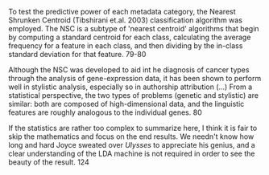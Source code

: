 To test the predictive power of each metadata category, the Nearest Shrunken Centroid (Tibshirani et.al. 2003) classification algorithm was employed. The NSC is a subtype of 'nearest centroid' algorithms that begin by computing a standard centroid for each class, calculating the average frequency for a feature in each class, and then dividing by the in-class standard deviation for that feature. 79-80

Although the NSC was developed to aid int he diagnosis of cancer types through the analysis of gene-expression data, it has been shown to perform well in stylistic analysis, especially so in authorship attribution (...) From a statistical perspective, the two types of problems (genetic and stylistic) are similar: both are composed of high-dimensional data, and the linguistic features are roughly analogous to the individual genes. 80

If the statistics are rather too complex to summarize here, I think it is fair to skip the mathematics and focus on the end results. We needn't know how long and hard Joyce sweated over _Ulysses_ to appreciate his genius, and a clear understanding of the LDA machine is not required in order to see the beauty of the result. 124

